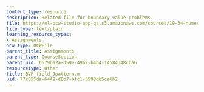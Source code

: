 ```yaml
---
content_type: resource
description: Related file for boundary value problems.
file: https://ol-ocw-studio-app-qa.s3.amazonaws.com/courses/10-34-numerical-methods-applied-to-chemical-engineering-fall-2005/77c855da6449d0b7bfc15598db5ce6b2_BVP_field_Jpattern.m
file_type: text/plain
learning_resource_types:
- Assignments
ocw_type: OCWFile
parent_title: Assignments
parent_type: CourseSection
parent_uid: 6579ba2a-d59e-49a2-b4b4-14584348cba6
resourcetype: Other
title: BVP_field_Jpattern.m
uid: 77c855da-6449-d0b7-bfc1-5598db5ce6b2
---
```

